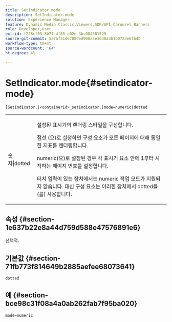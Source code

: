 ```yaml
---
title: SetIndicator.mode
description: SetIndicator.mode
solution: Experience Manager
feature: Dynamic Media Classic,Viewers,SDK/API,Carousel Banners
role: Developer,User
exl-id: f228cf05-8b74-4f85-a02e-3bc084581529
source-git-commit: 5a7af31d6788ded908a5e1630a3b1b0723e6fb4b
workflow-type: tm+mt
source-wordcount: '64'
ht-degree: 4%

---
```


# SetIndicator.mode{#setindicator-mode}

`[SetIndicator.|<containerId>_setIndicator.]mode=numeric|dotted`

<table id="table_0BEA0B5FFDF64E5594B534B2A87A6D88"> 
 <tbody> 
  <tr> 
   <td colname="col1"> <p> <span class="codeph"> 숫자|dotted</span> </p> </td> 
   <td colname="col2"> <p> 설정된 표시기의 렌더링 스타일을 구성합니다. </p> <p><span class="codeph"> 점선 </span>(으)로 설정하면 구성 요소가 모든 페이지에 대해 동일한 지표를 렌더링합니다. </p> <p><span class="codeph"> numeric</span>(으)로 설정된 경우 각 표시기 요소 안에 1부터 시작하는 페이지 번호를 설정합니다. </p> <p>터치 입력이 있는 장치에서는 <span class="codeph"> numeric</span> 작업 모드가 지원되지 않습니다. 대신 구성 요소는 이러한 장치에서 <span class="codeph"> dotted</span>을(를) 사용합니다. </p> </td> 
  </tr> 
 </tbody> 
</table>

## 속성 {#section-1e637b22e8a44d759d588e47576891e6}

선택적.

## 기본값 {#section-71fb773f814649b2885aefee68073641}

`dotted`

## 예 {#section-bce98c31f08a4a0ab262fab7f95ba020}

`mode=numeric`
